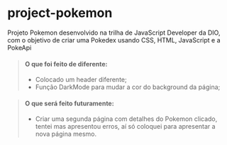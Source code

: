# project-pokemon

Projeto Pokemon desenvolvido na trilha de JavaScript Developer da DIO, com o objetivo de criar uma Pokedex usando CSS, HTML, JavaScript e a PokeApi

> #### O que foi feito de diferente:
> - Colocado um header diferente;
> - Função DarkMode para mudar a cor do background da página;

> #### O que será feito futuramente:
> - Criar uma segunda página com detalhes do Pokemon clicado, tentei mas apresentou erros, aí só coloquei para apresentar a nova página mesmo.
